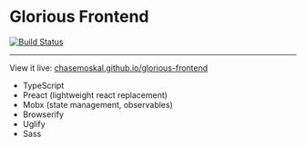 
Glorious Frontend
=================

[![Build Status](https://travis-ci.org/ChaseMoskal/glorious-frontend.svg?branch=master)](https://travis-ci.org/ChaseMoskal/glorious-frontend)

--------

View it live: [chasemoskal.github.io/glorious-frontend](https://chasemoskal.github.io/glorious-frontend/)

- TypeScript
- Preact (lightweight react replacement)
- Mobx (state management, observables)
- Browserify
- Uglify
- Sass
